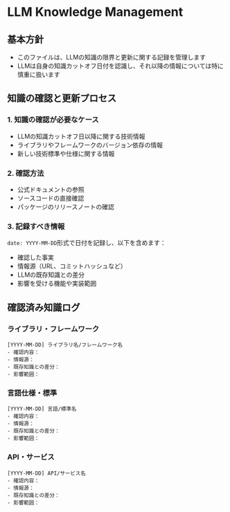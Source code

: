 # LLM Knowledge Management

## 基本方針
- このファイルは、LLMの知識の限界と更新に関する記録を管理します
- LLMは自身の知識カットオフ日付を認識し、それ以降の情報については特に慎重に扱います

## 知識の確認と更新プロセス

### 1. 知識の確認が必要なケース
- LLMの知識カットオフ日以降に関する技術情報
- ライブラリやフレームワークのバージョン依存の情報
- 新しい技術標準や仕様に関する情報

### 2. 確認方法
- 公式ドキュメントの参照
- ソースコードの直接確認
- パッケージのリリースノートの確認

### 3. 記録すべき情報
```date: YYYY-MM-DD```形式で日付を記録し、以下を含めます：
- 確認した事実
- 情報源（URL、コミットハッシュなど）
- LLMの既存知識との差分
- 影響を受ける機能や実装範囲

## 確認済み知識ログ

### ライブラリ・フレームワーク

```
[YYYY-MM-DD] ライブラリ名/フレームワーク名
- 確認内容：
- 情報源：
- 既存知識との差分：
- 影響範囲：

```

### 言語仕様・標準

```
[YYYY-MM-DD] 言語/標準名
- 確認内容：
- 情報源：
- 既存知識との差分：
- 影響範囲：

```

### API・サービス

```
[YYYY-MM-DD] API/サービス名
- 確認内容：
- 情報源：
- 既存知識との差分：
- 影響範囲：
```